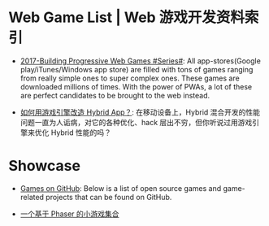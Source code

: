 # Web Game List | Web 游戏开发资料索引

- [2017-Building Progressive Web Games #Series#](https://medium.com/@prateekbh/progressive-web-games-part-1-62dcb89c39ff): All app-stores(Google play/iTunes/Windows app store) are filled with tons of games ranging from really simple ones to super complex ones. These games are downloaded millions of times. With the power of PWAs, a lot of these are perfect candidates to be brought to the web instead.

- [如何用游戏引擎改造 Hybrid App？](http://mp.weixin.qq.com/s/2vwV2vt7RW0vi_4RrzfjMQ): 在移动设备上，Hybrid 混合开发的性能问题一直为人诟病，对它的各种优化、hack 层出不穷，但你听说过用游戏引擎来优化 Hybrid 性能的吗？

# Showcase

- [Games on GitHub](https://github.com/leereilly/games): Below is a list of open source games and game-related projects that can be found on GitHub.

- [一个基于 Phaser 的小游戏集合](https://github.com/channingbreeze/games)
